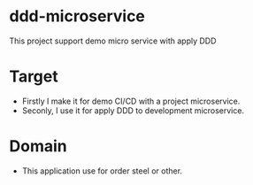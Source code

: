 # ddd-microservice
This project support demo micro service with apply DDD


# Target
  - Firstly I make it for demo CI/CD with a project microservice.
  - Seconly, I use it for apply DDD to development microservice.

# Domain
  - This application use for order steel or other.
